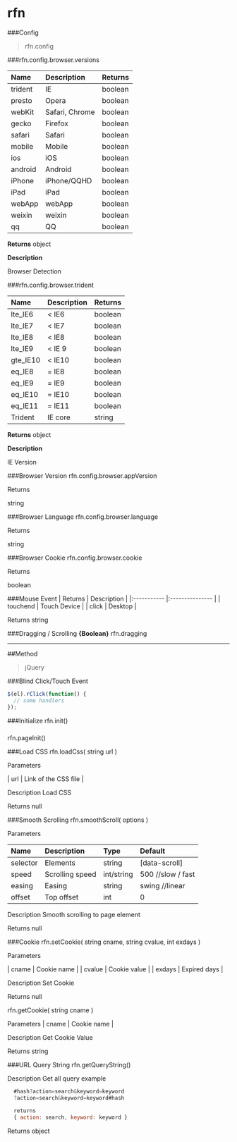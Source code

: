 # rfn




###Config
> rfn.config

###rfn.config.browser.versions

| Name        | Description     | Returns |
|:----------- |:--------------- |:------- |
| trident     | IE              | boolean |
| presto      | Opera           | boolean |
| webKit      | Safari, Chrome  | boolean |
| gecko       | Firefox         | boolean |
| safari      | Safari          | boolean |
| mobile      | Mobile          | boolean |
| ios         | iOS             | boolean |
| android     | Android         | boolean |
| iPhone      | iPhone/QQHD     | boolean |
| iPad        | iPad            | boolean |
| webApp      | webApp          | boolean |
| weixin      | weixin          | boolean |
| qq          | QQ              | boolean |

**Returns**
object

**Description**

Browser Detection

###rfn.config.browser.trident

| Name        | Description     | Returns |
|:----------- |:--------------- |:------- |
| lte_IE6     | < IE6           | boolean |
| lte_IE7     | < IE7           | boolean |
| lte_IE8     | < IE8           | boolean |
| lte_IE9     | < IE 9          | boolean |
| gte_IE10    | < IE10          | boolean |
| eq_IE8      | = IE8           | boolean |
| eq_IE9      | = IE9           | boolean |
| eq_IE10     | = IE10          | boolean |
| eq_IE11     | = IE11          | boolean |
| Trident     | IE core         | string  |

**Returns**
object

**Description**

IE Version

###Browser Version
rfn.config.browser.appVersion

Returns

string

###Browser Language
rfn.config.browser.language

Returns

string

###Browser Cookie
rfn.config.browser.cookie

Returns

boolean

###Mouse Event
| Returns     | Description     |
|:----------- |:--------------- |
| touchend    | Touch Device    |
| click       | Desktop         |

Returns
string

###Dragging / Scrolling
**{Boolean}** rfn.dragging

--------

##Method

> jQuery

###Blind Click/Touch Event
```js
$(el).rClick(function() {
  // some handlers
});
```


###Initialize
rfn.init()

###
rfn.pageInit()

###Load CSS
rfn.loadCss( string url )

Parameters

| url | Link of the CSS file |

Description
Load CSS

Returns
null


###Smooth Scrolling
rfn.smoothScroll( options )

Parameters

| Name     | Description     | Type       | Default           |
|:-------- |:--------------- |:---------- |:----------------- |
| selector | Elements        | string     | [data-scroll]     |
| speed    | Scrolling speed | int/string | 500 //slow / fast |
| easing   | Easing          | string     | swing //linear    |
| offset   | Top offset      | int        | 0                 |

Description
Smooth scrolling to page element

Returns
null

###Cookie
rfn.setCookie( string cname, string cvalue, int exdays )

Parameters

| cname  | Cookie name  |
| cvalue | Cookie value |
| exdays | Expired days |

Description
Set Cookie

Returns
null

rfn.getCookie( string cname )

Parameters
| cname  | Cookie name  |

Description
Get Cookie Value

Returns
string


###URL Query String
rfn.getQueryString()

Description
Get all query
example
```js
  #hash?action=search&keyword=keyword
  ?action=search&keyword=keyword#hash

  returns
  { action: search, keyword: keyword }
```

Returns
object
